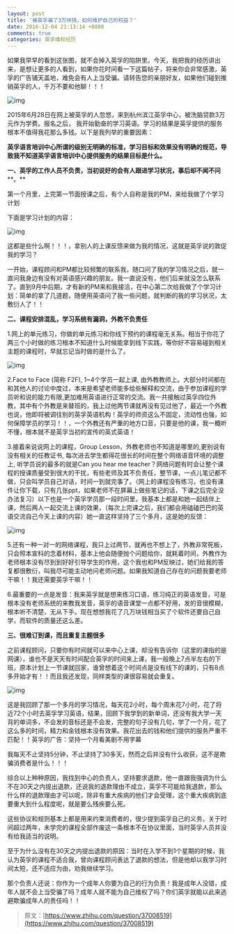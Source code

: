 ```yaml
---
layout: post
title: '被英孚骗了3万块钱，如何维护自己的权益？'
date: 2016-12-04 21:13:14 +0800
comments: true
categories: 英孚维权经历
---
```

如果我早早的看到这张图，就不会掉入英孚的陷阱里。今天，我把我的经历讲出来，是想让更多的人看到，如果你花时间看一下这篇帖子，将来你会非常感激，英孚的广告铺天盖地，难免会有人上当受骗。请转告您的亲朋好友，如果他们碰到推销英孚的人，千万不要和他聊！！！
<!--more-->

![img](//ww1.sinaimg.cn/mw690/81576abcgw1faf5i4nt80j20go0nkgra.jpg)

2015年6月28日在网上被英孚的人忽悠，来到杭州滨江英孚中心，被洗脑贷款3万元作为学费。报名之后， 我开始勤奋的学习英语。学习的结果是英孚提供的服务根本不值得我花那么多钱。以下是我列举的重要因素：

**英孚语言培训中心所谓的级别无明确的标准，学习目标和效果没有明确的规范，导致我不知道英孚语言培训中心提供服务的结果目标是什么。**

**一、英孚的工作人员不负责，当初说好的会有人跟进学习状况，事后却不闻不问****。**

第一个月里，上完第一节面授课之后，有个人自称是我的PM，来给我做了个学习计划

下面是学习计划的内容：

![img](//ww3.sinaimg.cn/mw690/81576abcgw1faf5i42698j20go0c8772.jpg)

这都是些什么啊！！！，拿别人的上课反馈来做为我的情况，这就是英孚说的敦促我的学习？

一开始，课程顾问和PM都比较频繁的联系我，随口问了我的学习情况之后，就一直问我身边有没有对英语感兴趣的朋友。我一直说没有，他们后来就没怎么联系了。直到9月中后期，才有新的PM来和我接洽，在中心第二次给我做了个学习计划：简单的拿了几道题，随便用英语问了我一些问题，就判断的我的学习状况，太敷衍人了！！

**二、课程安排混乱，学习系统有漏洞，外教不负责任**

1.网上的单元练习，你做的单元练习和你线下预约的课程毫无关系。相当于你花了两三个小时做的练习根本不知道什么时候能拿到线下实践，等你好不容易碰到相关主题的课程时，早就忘记当时做的是什么了。

![img](//ww1.sinaimg.cn/mw690/81576abcgw1faf5i0imsoj20go08cmyg.jpg)

2.Face to Face (简称 F2F), 1~4个学员一起上课, 由外教教师上。大部分时间都在和其他人的讨论中度过，本来是希望老师能多给些解释和交流，由于参加课程的学员听和说的能力有限,更加难用英语进行正常的交流。我一共接触过英孚四位外教，其中有个外教是来替班的，我上过他两节课就再没有见过他了，最近一个外教也说，他即将被调往别的英孚英语机构！英孚的师资这么不固定，流动性也强，如何保障学员的学习！！，一个外教还有严重的地方口音，只要是他的课，我一概听不懂，根本就不是英孚当初的宣传的英式英语！

3.接着来说说网上的课程，Group Lesson，外教老师也不知道是哪里的,更别说有没有相关的任教证书, 每次进去学生都得花很长的时间在整个网络语音环境的调整上, 听学员说的最多的就是Can you hear me teacher？网络问题有时会让整个课程的授课质量受到很大的干扰，有些老师及其不负责任，整节课，一点儿笔记都不做，只会叫学员自己对话，时间一到就完事了。（网上的课程没有练习，也没有课件让你下载，只有几张ppt，如果老师不在屏幕上做些笔记的话，下课之后完全没办法复习）以下也是一个英孚学员那一段时间里，我基本上都是和她一起结伴上课，然后两人一起交流上课的效果，（每次上完课之后，我们都会用磕磕巴巴的英语交流自己今天上课的内容）她一直这样坚持了三个多月，这是她的反馈：

![img](//ww1.sinaimg.cn/mw690/81576abcgw1faf5i6jgnhj20am0c8dh1.jpg)

5.还有一种一对一的网络课程，我只上过两节，就再也不想上了，外教非常死板，只会照本宣科的念着材料，基本上他会随便抛个问题给你，就耗着时间，外教作为老师根本没有尽到到好好引导学生的作用，这个我也和PM反映过，她们给我的答复都很敷衍，叫我尽可能主动地问老师问题。如果我知道自己存在的问题我要老师干嘛！！我还需要英孚干嘛！！

6.最重要的一点是发音：我来英孚就是想来练习口语，练习纯正的英语发音，可是根本没有老师系统的来教我发音，英孚的语音课堂一点都不好用，发的音很模糊，根本听不清楚，无从下手。现在想想我花了几万块钱相当买了个软件还要自己自学，而软件的质量还这么差。

**三、很难订到课，而且重复主题很多**

之前课程顾问，只要你有时间就可以来中心上课，却没有告诉你（这里的课指的是网课），谁也不是天天有时间配合英孚的时间来上课，我一般晚上7点半左右的下班，原本计划上一节课就回家，谁曾想着这个时间点是没有线下的课的，只有8点多开始才有！！而且我还发现，同样类型的课很容易就会重复。

![img](//ww2.sinaimg.cn/mw690/81576abcgw1faf5i339puj20go05a0to.jpg)

这是我回顾了那一个多月的学习情况，每天花2小时，每个周末花7小时，花了将近72个小时去英孚学习英语，结果，回顾下我学到的新单词，还没有我大学一天背的单词多，不会发的音标还是不会发，完整的句子没有几句，学了一个月，花了这么多的时间，精力和金钱根本没有效果。我花出去的钱和他们提供的服务严重不匹配！！英孚的广告：坚持一个月看美剧不用字幕

我每天不止坚持5分钟，不止坚持了30多天，然而之后并没有什么收获，这不是欺骗消费者是什么！！！

综合以上种种原因，我找到中心的负责人，坚持要求退款，他一直跟我强调为什么不在30天之内提出退款，还说我的退款理由不成立，英孚不可能给我退款，那么什么样的退款理由才可以呢，除非有重大疾病的他们才会受理，这个重大疾病到底要重大到什么程度呢，就是要么残疾要么死。

这些协议和规则基本上都是用来约束消费者的，很少提到英孚自己的义务，关于时间超过两年，未学完的课程全部作废这一条根本不在协议里面，当时英孚人员并没有给我适当的说明。

至于为什么没有在30天之内提出退款的原因：当时在入学不到1个星期的时候，我认为英孚的课程不适合我，曾向课程顾问表达了退款的想法，但是他却以我学习时间太短，还不适应为由，劝我继续学习。

那个负责人还说：你作为一个成年人你要为自己的行为负责！我是成年人没错，成年人就不会上当受骗了吗？成年人就不能为自己维权了吗？你们英孚就能以此来逃避欺骗成年人的责任吗！！

> 原文：[https://www.zhihu.com/question/37008519](https://www.zhihu.com/question/37008519)
